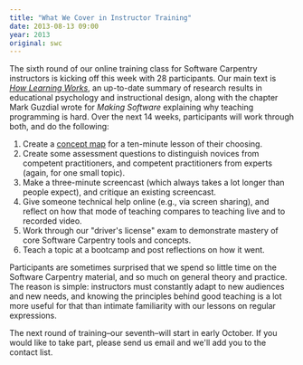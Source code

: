 ```yaml
---
title: "What We Cover in Instructor Training"
date: 2013-08-13 09:00
year: 2013
original: swc
---
```

<p>
  The sixth round of our
  online training class for Software Carpentry instructors
  is kicking off this week with 28 participants.
  Our main text is
  <a href="http://www.amazon.com/How-Learning-Works-Research-Based-Principles/dp/0470484101/"><cite>How Learning Works</cite></a>,
  an up-to-date summary of research results in educational psychology and instructional design,
  along with the chapter Mark Guzdial wrote for <cite>Making Software</cite>
  explaining why teaching programming is hard.
  Over the next 14 weeks,
  participants will work through both,
  and do the following:
</p>
<ol>
  <li>
    Create a <a href="http://en.wikipedia.org/wiki/Concept_map">concept map</a>
    for a ten-minute lesson of their choosing.
  </li>
  <li>
    Create some assessment questions to distinguish novices from competent practitioners,
    and competent practitioners from experts
    (again, for one small topic).
  </li>
  <li>
    Make a three-minute screencast
    (which always takes a lot longer than people expect),
    and critique an existing screencast.
  </li>
  <li>
    Give someone technical help online
    (e.g., via screen sharing),
    and reflect on how that mode of teaching compares
    to teaching live and to recorded video.
  </li>
  <li>
    Work through our "driver's license" exam
    to demonstrate mastery of core Software Carpentry tools and concepts.
  </li>
  <li>
    Teach a topic at a bootcamp
    and post reflections on how it went.
  </li>
</ol>
<p>
  Participants are sometimes surprised that we spend so little time on the Software Carpentry material,
  and so much on general theory and practice.
  The reason is simple:
  instructors must constantly adapt to new audiences and new needs,
  and knowing the principles behind good teaching is a lot more useful for that
  than intimate familiarity with our lessons on regular expressions.
</p>
<p>
  The next round of training–our seventh–will start in early October.
  If you would like to take part,
  please send us email
  and we'll add you to the contact list.
</p>
